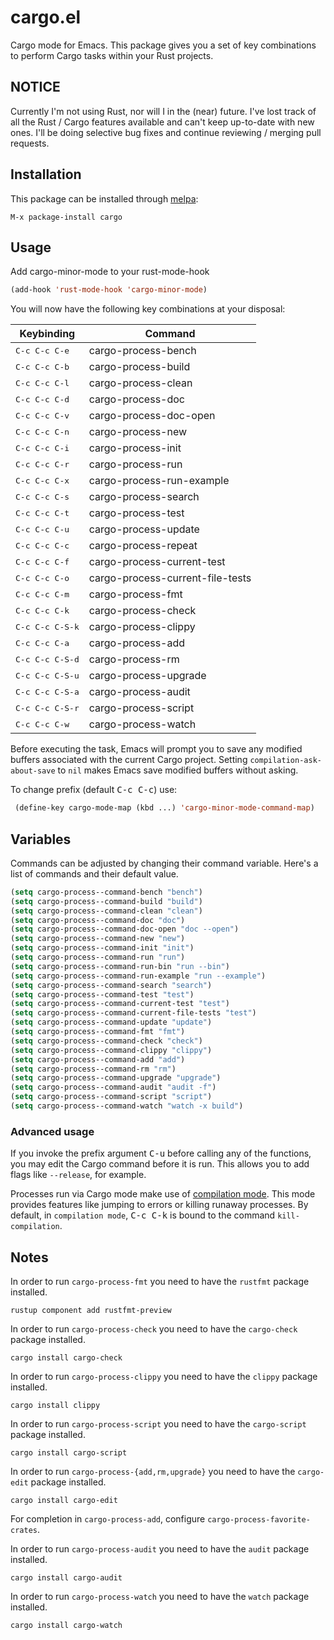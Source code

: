 # cargo.el

Cargo mode for Emacs. This package gives you a set of key combinations to perform Cargo tasks within your Rust projects.

## NOTICE

Currently I'm not using Rust, nor will I in the (near) future. I've lost track
of all the Rust / Cargo features available and can't keep up-to-date with new
ones. I'll be doing selective bug fixes and continue reviewing / merging pull
requests.

## Installation

This package can be installed through [melpa](https://melpa.org/):

```
M-x package-install cargo
```

## Usage

Add cargo-minor-mode to your rust-mode-hook

```el
(add-hook 'rust-mode-hook 'cargo-minor-mode)
```

You will now have the following key combinations at your disposal:

 Keybinding             | Command
------------------------|----------------------
 <kbd>C-c C-c C-e</kbd> | cargo-process-bench
 <kbd>C-c C-c C-b</kbd> | cargo-process-build
 <kbd>C-c C-c C-l</kbd> | cargo-process-clean
 <kbd>C-c C-c C-d</kbd> | cargo-process-doc
 <kbd>C-c C-c C-v</kbd> | cargo-process-doc-open
 <kbd>C-c C-c C-n</kbd> | cargo-process-new
 <kbd>C-c C-c C-i</kbd> | cargo-process-init
 <kbd>C-c C-c C-r</kbd> | cargo-process-run
 <kbd>C-c C-c C-x</kbd> | cargo-process-run-example
 <kbd>C-c C-c C-s</kbd> | cargo-process-search
 <kbd>C-c C-c C-t</kbd> | cargo-process-test
 <kbd>C-c C-c C-u</kbd> | cargo-process-update
 <kbd>C-c C-c C-c</kbd> | cargo-process-repeat
 <kbd>C-c C-c C-f</kbd> | cargo-process-current-test
 <kbd>C-c C-c C-o</kbd> | cargo-process-current-file-tests
 <kbd>C-c C-c C-m</kbd> | cargo-process-fmt
 <kbd>C-c C-c C-k</kbd> | cargo-process-check
 <kbd>C-c C-c C-S-k</kbd> | cargo-process-clippy
 <kbd>C-c C-c C-a</kbd> | cargo-process-add
 <kbd>C-c C-c C-S-d</kbd> | cargo-process-rm
 <kbd>C-c C-c C-S-u</kbd> | cargo-process-upgrade
 <kbd>C-c C-c C-S-a</kbd> | cargo-process-audit
 <kbd>C-c C-c C-S-r</kbd> | cargo-process-script
 <kbd>C-c C-c C-w</kbd> | cargo-process-watch

Before executing the task, Emacs will prompt you to save any modified buffers
associated with the current Cargo project. Setting `compilation-ask-about-save`
to `nil` makes Emacs save modified buffers without asking.

To change prefix (default <kbd>C-c C-c</kbd>) use:

```el
 (define-key cargo-mode-map (kbd ...) 'cargo-minor-mode-command-map)
```

## Variables

Commands can be adjusted by changing their command variable.
Here's a list of commands and their default value.

```el
(setq cargo-process--command-bench "bench")
(setq cargo-process--command-build "build")
(setq cargo-process--command-clean "clean")
(setq cargo-process--command-doc "doc")
(setq cargo-process--command-doc-open "doc --open")
(setq cargo-process--command-new "new")
(setq cargo-process--command-init "init")
(setq cargo-process--command-run "run")
(setq cargo-process--command-run-bin "run --bin")
(setq cargo-process--command-run-example "run --example")
(setq cargo-process--command-search "search")
(setq cargo-process--command-test "test")
(setq cargo-process--command-current-test "test")
(setq cargo-process--command-current-file-tests "test")
(setq cargo-process--command-update "update")
(setq cargo-process--command-fmt "fmt")
(setq cargo-process--command-check "check")
(setq cargo-process--command-clippy "clippy")
(setq cargo-process--command-add "add")
(setq cargo-process--command-rm "rm")
(setq cargo-process--command-upgrade "upgrade")
(setq cargo-process--command-audit "audit -f")
(setq cargo-process--command-script "script")
(setq cargo-process--command-watch "watch -x build")
```

### Advanced usage

If you invoke the prefix argument <kbd>C-u</kbd> before calling any of
the functions, you may edit the Cargo command before it is run. This
allows you to add flags like `--release`, for example.

Processes run via Cargo mode make use of [compilation mode][]. This
mode provides features like jumping to errors or killing runaway
processes. By default, in `compilation mode`, <kbd>C-c C-k</kbd> is bound
to the command `kill-compilation`.

[compilation mode]: https://www.gnu.org/software/emacs/manual/html_node/emacs/Compilation-Mode.html

## Notes

In order to run `cargo-process-fmt` you need to have the `rustfmt` package installed.

```
rustup component add rustfmt-preview
```

In order to run `cargo-process-check` you need to have the `cargo-check` package installed.

```
cargo install cargo-check
```

In order to run `cargo-process-clippy` you need to have the `clippy` package installed.

```
cargo install clippy
```

In order to run `cargo-process-script` you need to have the `cargo-script` package installed.

```
cargo install cargo-script
```

In order to run `cargo-process-{add,rm,upgrade}` you need to have the `cargo-edit` package installed.

```
cargo install cargo-edit
```
For completion in `cargo-process-add`, configure `cargo-process-favorite-crates`.

In order to run `cargo-process-audit` you need to have the `audit` package installed.

```
cargo install cargo-audit
```

In order to run `cargo-process-watch` you need to have the `watch` package installed.

```
cargo install cargo-watch
```
